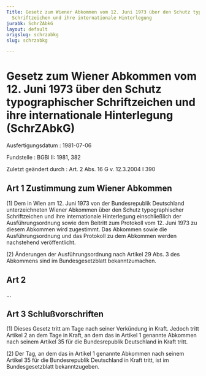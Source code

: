 ```yaml
---
Title: Gesetz zum Wiener Abkommen vom 12. Juni 1973 über den Schutz typographischer
  Schriftzeichen und ihre internationale Hinterlegung
jurabk: SchrZAbkG
layout: default
origslug: schrzabkg
slug: schrzabkg

---
```


# Gesetz zum Wiener Abkommen vom 12. Juni 1973 über den Schutz typographischer Schriftzeichen und ihre internationale Hinterlegung (SchrZAbkG)

Ausfertigungsdatum
:   1981-07-06

Fundstelle
:   BGBl II: 1981, 382

Zuletzt geändert durch
:   Art. 2 Abs. 16 G v. 12.3.2004 I 390


## Art 1 Zustimmung zum Wiener Abkommen

(1) Dem in Wien am 12. Juni 1973 von der Bundesrepublik Deutschland
unterzeichneten Wiener Abkommen über den Schutz typographischer
Schriftzeichen und ihre internationale Hinterlegung einschließlich der
Ausführungsordnung sowie dem Beitritt zum Protokoll vom 12. Juni 1973
zu diesem Abkommen wird zugestimmt. Das Abkommen sowie die
Ausführungsordnung und das Protokoll zu dem Abkommen werden
nachstehend veröffentlicht.

(2) Änderungen der Ausführungsordnung nach Artikel 29 Abs. 3 des
Abkommens sind im Bundesgesetzblatt bekanntzumachen.


## Art 2

...


## Art 3 Schlußvorschriften

(1) Dieses Gesetz tritt am Tage nach seiner Verkündung in Kraft.
Jedoch tritt Artikel 2 an dem Tage in Kraft, an dem das in Artikel 1
genannte Abkommen nach seinem Artikel 35 für die Bundesrepublik
Deutschland in Kraft tritt.

(2) Der Tag, an dem das in Artikel 1 genannte Abkommen nach seinem
Artikel 35 für die Bundesrepublik Deutschland in Kraft tritt, ist im
Bundesgesetzblatt bekanntzugeben.

